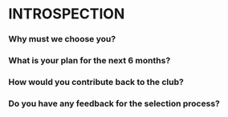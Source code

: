 # INTROSPECTION
### Why must we choose you?
  
### What is your plan for the next 6 months?


### How would you contribute back to the club?


### Do you have any feedback for the selection process?

